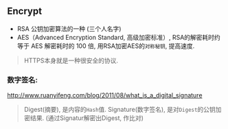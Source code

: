 ## Encrypt

* RSA 公钥加密算法的一种 (三个人名字)
* AES（Advanced Encryption Standard, 高级加密标准）, 
RSA的解密耗时约等于 AES 解密耗时的 100 倍, 用RSA加密AES的`对称秘钥`, 提高速度.
> HTTPS本身就是一种很安全的协议.

### 数字签名:
http://www.ruanyifeng.com/blog/2011/08/what_is_a_digital_signature
> Digest(摘要), 是内容的`Hash`值.
> Signature(数字签名), 是对`Digest`的公钥加密结果. (通过Signatur解密出Digest, 作比对)